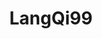 ---
title: LangQi99
link: https://langqi99.com
description: 好吃！
# rss:
avatar: https://langqi99.com/profile.png
---